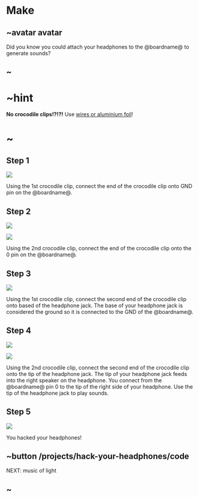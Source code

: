 # Make

## ~avatar avatar

Did you know you could attach your headphones to the @boardname@ to generate sounds?

## ~

# ~hint

**No crocodile clips!?!?!** Use [wires or aluminium foil](/device/foil-circuits)!

# ~

## Step 1

![](/static/mb/lessons/banana-keyboard-1.png)

Using the 1st crocodile clip, connect the end of the crocodile clip onto GND pin on the @boardname@.

## Step 2

![](/static/mb/lessons/banana-keyboard-2.png)

![](/static/mb/lessons/banana-keyboard-3.png)

Using the 2nd crocodile clip, connect the end of the crocodile clip onto the 0 pin on the @boardname@.

## Step 3

![](/static/mb/lessons/banana-keyboard-4.png)

Using the 1st crocodile clip, connect the second end of the crocodile clip onto based of the headphone jack. The base of your headphone jack is considered the ground so it is connected to the GND of the @boardname@.

## Step 4

![](/static/mb/lessons/banana-keyboard-5.png)

![](/static/mb/lessons/hack-your-headphones-1.png)

Using the 2nd crocodile clip, connect the second end of the crocodile clip onto the tip of the headphone jack. The tip of your headphone jack feeds into the right speaker on the headphone. You connect from the @boardname@ pin 0 to the tip of the right side of your headphone. Use the tip of the headphone jack to play sounds.

## Step 5

![](/static/mb/lessons/hack-your-headphones-0.png)

You hacked your headphones!

## ~button /projects/hack-your-headphones/code

NEXT: music of light

## ~